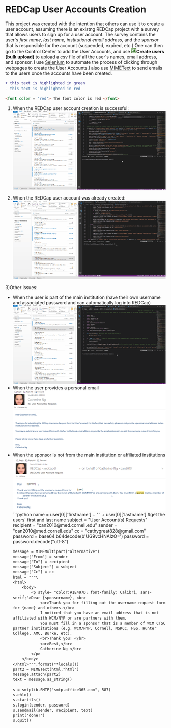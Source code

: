 # REDCap User Accounts Creation
This project was created with the intention that others can use it to create a user account, assuming there is an existng REDCap project with a survey that allows users to sign up for a user account. The survey contains the user's *first name, last name, institutional email address*, and the *sponsor* that is responsible for the account (suspended, expired, etc.) One can then go to the Control Center to add the User Accounts, and use <img src = 'greenthing.gif'>**__Create users (bulk upload)__** to upload a csv file of all the user's names, email address, and sponsor. I use [Selenium](https://selenium-python.readthedocs.io/) to automate the process of clicking through webpages to create the User Accounts.I also use [MIMEText](https://docs.python.org/2/library/email.mime.html) to send emails to the users once the accounts have been created.</p> 


```diff
+ this text is highlighted in green
- this text is highlighted in red
```

```html
<font color = 'red'> The font color is red </font>
```

1) When the REDCap user account creation is successful:
![](Enable_Survey_3.gif)

2) When the REDCap user account was already created:
![](Enable_Survey.gif)


3)Other issues:
<ul>
  <li>When the user is part of the main institution (have their own username and associated password and can automatically log into REDCap)</li>
  <IMG SRC="Enable_Survey_2.gif">
  <li> When the user provides a personal email </li>
  <IMG SRC="personalemail.png">
  <li> When the sponsor is not from the main institution or affiliated institutions </li>
  <IMG SRC="sponsemail.png">
```python 
    name = user[0]['firstname'] + ' ' + user[0]['lastname'] #get the users' first and last name
    subject = "User Account(s) Requests"
    recipient = "can2010@med.cornell.edu"
    sender = "can2010@med.cornell.edu"
    cc = "cathygreat828@gmail.com"
    password = base64.b64decode(b'UG9vcHNAIzQ=')
    password = password.decode("utf-8")

    message = MIMEMultipart("alternative")
    message["From"] = sender 
    message["To"] = recipient
    message["Subject"] = subject
    message["Cc"] = cc
    html = """\
    <html>
        <body>
            <p style= "color:#1E497D; font-family: Calibri, sans-serif;">Dear {sponsorname}, <br>
                <br>Thank you for filling out the username request form for {name} and others.</br>
                I noticed that you have an email address that is not affiliated with WCM/NYP or are partners with them.
                You must fill in a sponsor that is a member of WCM CTSC partner institutions (e.g. WCM/NYP, Cornell, MSKCC, HSS, Hunter College, AMC, Burke, etc). 
                <br>Thank you! </br>
                <br>Best,</br>
                Catherine Ng </br>
            </p>
        </body>
    </html>""".format(**locals())
    part2 = MIMEText(html,"html")
    message.attach(part2)
    text = message.as_string()

    s = smtplib.SMTP("smtp.office365.com", 587)
    s.ehlo()
    s.starttls()
    s.login(sender, password)
    s.sendmail(sender, recipient, text)
    print('done!')
    s.quit() 

```   

